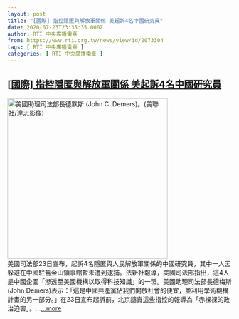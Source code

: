 ```yaml
---
layout: post
title: "[國際] 指控隱匿與解放軍關係 美起訴4名中國研究員"
date: 2020-07-23T23:35:35.000Z
author: RTI 中央廣播電臺
from: https://www.rti.org.tw/news/view/id/2073304
tags: [ RTI 中央廣播電臺 ]
categories: [ RTI 中央廣播電臺 ]
---
```

<!--1595547335000-->
[[國際] 指控隱匿與解放軍關係 美起訴4名中國研究員](https://www.rti.org.tw/news/view/id/2073304)
------

<div>
<img src="https://static.rti.org.tw/assets/thumbnails/2019/04/09/0e7eb7de219ad4a4faf0b04a11f6c6b5.jpg" width="360" alt="美國助理司法部長德默斯 (John C. Demers)。(美聯社/達志影像)" title="美國助理司法部長德默斯 (John C. Demers)。(美聯社/達志影像)"><br>美國司法部23日宣布，起訴4名隱匿與人民解放軍關係的中國研究員，其中一人因躲避在中國駐舊金山領事館暫未遭到逮捕。法新社報導，美國司法部指出，這4人是中國企圖「滲透至美國機構以取得科技知識」的一環。美國助理司法部長德梅斯(John Demers)表示：「這是中國共產黨佔我們開放社會的便宜，並利用學術機構計畫的另一部分。」在23日宣布起訴前，北京譴責這些指控的報導為「赤裸裸的政治迫害」。...<a target="_blank" href="https://www.rti.org.tw/news/view/id/2073304">...more</a>
</div>
